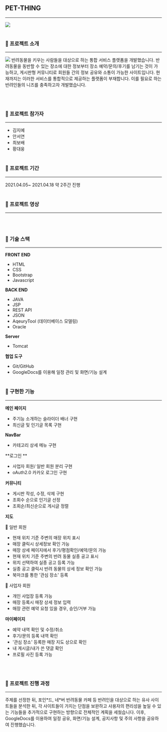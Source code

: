 ## PET-THING
***
![](https://images.velog.io/images/6441kjy/post/ae1b8fcb-a247-4bf1-a412-879bd517e2e7/top-logo.png)
<br><br>
### 💙 프로젝트 소개
***
![](https://images.velog.io/images/6441kjy/post/85efb850-fab5-404d-bfa7-10b16399e55e/image.png)
반려동물을 키우는 사람들을 대상으로 하는 통합 서비스 플랫폼을 개발했습니다. 반려동물을 동반할 수 있는 장소에 대한 정보부터 장소 예약/문의/후기를 남기는 것이 가능하고, 게시판형 커뮤니티로 회원들 간의 정보 공유와 소통이 가능한 사이트입니다. 현재까지는 이러한 서비스를 통합적으로 제공하는 플랫폼이 부재합니다. 이를 필요로 하는 반려인들의 니즈를 충족하고자 개발했습니다.

<br><br>
### 💙 프로젝트 참가자
***
* 김지예
* 안서연
* 최보배
* 황대웅
<br><br>

### 💙 프로젝트 기간
***
2021.04.05~ 2021.04.18 약 2주간 진행
<br><br>
### 💙 프로젝트 영상
***
<br><br>
### 💙 기술 스택
***
**FRONT END**
* HTML
* CSS
* Bootstrap
* Javascript


**BACK END**
* JAVA
* JSP
* REST API
* JSON
* AqeuryTool (데이터베이스 모델링)
* Oracle

**Server**
* Tomcat


**협업 도구**
* Git/GitHub
* GoogleDocs를 이용해 일정 관리 및 화면/기능 설계 
<br><br>
### 💙 구현한 기능
***
**메인 페이지**
- 주기능 소개하는 슬라이더 배너 구현
- 최신글 및 인기글 목록 구현

**NavBar**
* 카테고리 상세 메뉴 구현

**로그인 **
* 사업자 회원/ 일반 회원 분리 구현
* oAuth2.0 카카오 로그인 구현

**커뮤니티**
* 게시판 작성, 수정, 삭제 구현
* 조회수 순으로 인기글 선정
* 조회순/최신순으로 게시글 정렬

**지도**

👤 일반 회원
- 현재 위치 기준 주변의 매장 위치 표시
- 매장 클릭시 상세정보 확인 가능
- 매장 상세 페이지에서 후기/평점확인/예약/문의 가능
- 현재 위치 기준 주변의 반려 동물 실종 공고 표시
- 위치 선택하여 실종 공고 등록 가능
- 실종 공고 클릭시 반려 동물의 상세 정보 확인 가능
- 북마크를 통한 '관심 장소' 등록

👥 사업자 회원
- 개인 사업장 등록 가능
- 매장 등록시 매장 상세 정보 입력
- 매장 관련 예약 요청 있을 경우, 승인/거부 가능


**마이페이지**
* 예약 내역 확인 및 수정/취소
* 후기/문의 등록 내역 확인
* '관심 장소' 등록한 매장 지도 상으로 확인
* 내 게시글/내가 쓴 댓글 확인
* 프로필 사진 등록 가능


<br><br>
### 💙 프로젝트 진행 과정
***
주제를 선정한 뒤, 포인*드, 네\*버 반려동물 카페 등 반려인을 대상으로 하는 유사 사이트들을 분석한 뒤, 각 사이트들이 가지는 단점을 보완하고 사용자의 편리성을 높일 수 있는 기능들을 추가적으로 구현하는 방향으로 전체적인 계획을 세웠습니다. 이후, GoogleDocs를 이용하여 일정 공유, 화면/기능 설계, 공지사항 및 주의 사항을 공유하여 진행했습니다. 


